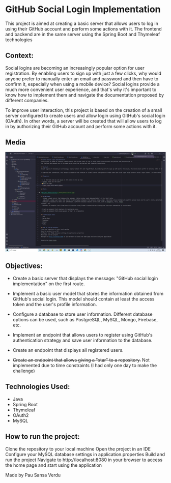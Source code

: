# GitHub Social Login Implementation
This project is aimed at creating a basic server that allows users to log in using their GitHub account and perform some actions with it.
The frontend and backend are in the same server using the Spring Boot and Thymeleaf technologies

## Context:
Social logins are becoming an increasingly popular option for user registration. By enabling users to sign up with just a few clicks, why would anyone prefer to manually enter an email and password and then have to confirm it, especially when using a mobile device? Social logins provide a much more convenient user experience, and that's why it's important to know how to implement them and navigate the documentation proposed by different companies.

To improve user interaction, this project is based on the creation of a small server configured to create users and allow login using GitHub's social login (OAuth). In other words, a server will be created that will allow users to log in by authorizing their GitHub account and perform some actions with it.

## Media

![Project Demonstration](media/demostration.gif)

## Objectives:
 - Create a basic server that displays the message: "GitHub social login implementation" on the first route.
 - Implement a basic user model that stores the information obtained from GitHub's social login. This model should contain at least the access token and the user's profile information.
- Configure a database to store user information. Different database options can be used, such as PostgreSQL, MySQL, Mongo,
Firebase, etc. 
- Implement an endpoint that allows users to register using GitHub's authentication strategy and save user information to the database.

- Create an endpoint that displays all registered users.
- ~~Create an endpoint that allows giving a "star" to a repository.~~ Not implemented due to time constraints (I had only one day to make the challenge) 

## Technologies Used:
- Java
- Spring Boot
- Thymeleaf
- OAuth2
- MySQL

## How to run the project:
Clone the repository to your local machine
Open the project in an IDE
Configure your MySQL database settings in application.properties
Build and run the project
Navigate to http://localhost:8080 in your browser to access the home page and start using the application

Made by Pau Sansa Verdu